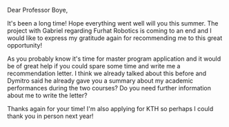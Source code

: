 Dear Professor Boye,

It's been a long time! Hope everything went well will you this summer. The project with Gabriel regarding Furhat Robotics is coming to an end and 
I would like to express my gratitude again for recommending me to this great opportunity!

As you probably know it's time for master program application and it would be of great help if you could spare some time and write me a recommendation
letter. I think we already talked about this before and Dymitro said he already gave you a summary about my academic performances during the two courses? 
Do you need further information about me to write the letter?

Thanks again for your time! I'm also applying for KTH so perhaps I could thank you in person next year!
